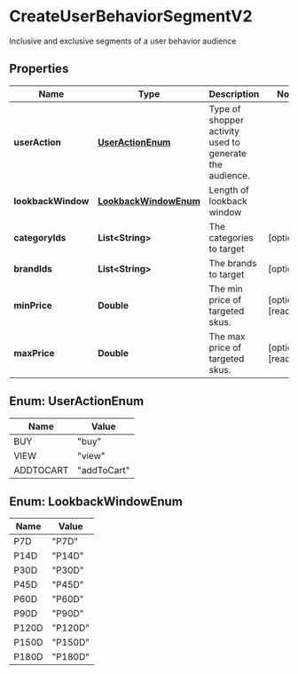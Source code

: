 

# CreateUserBehaviorSegmentV2

Inclusive and exclusive segments of a user behavior audience 

## Properties

| Name | Type | Description | Notes |
|------------ | ------------- | ------------- | -------------|
|**userAction** | [**UserActionEnum**](#UserActionEnum) | Type of shopper activity used to generate the audience. |  |
|**lookbackWindow** | [**LookbackWindowEnum**](#LookbackWindowEnum) | Length of lookback window |  |
|**categoryIds** | **List&lt;String&gt;** | The categories to target |  [optional] |
|**brandIds** | **List&lt;String&gt;** | The brands to target |  [optional] |
|**minPrice** | **Double** | The min price of targeted skus. |  [optional] [readonly] |
|**maxPrice** | **Double** | The max price of targeted skus. |  [optional] [readonly] |



## Enum: UserActionEnum

| Name | Value |
|---- | -----|
| BUY | &quot;buy&quot; |
| VIEW | &quot;view&quot; |
| ADDTOCART | &quot;addToCart&quot; |



## Enum: LookbackWindowEnum

| Name | Value |
|---- | -----|
| P7D | &quot;P7D&quot; |
| P14D | &quot;P14D&quot; |
| P30D | &quot;P30D&quot; |
| P45D | &quot;P45D&quot; |
| P60D | &quot;P60D&quot; |
| P90D | &quot;P90D&quot; |
| P120D | &quot;P120D&quot; |
| P150D | &quot;P150D&quot; |
| P180D | &quot;P180D&quot; |



